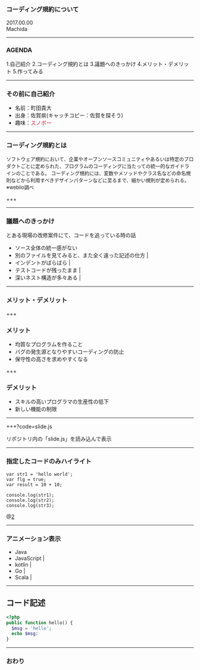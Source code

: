### コーディング規約について

2017.00.00  
Machida

---

### AGENDA

<div style="text-align: left;">
 1.自己紹介  
 2.コーディング規約とは  
 3.議題へのきっかけ  
 4.メリット・デメリット  
 5.作ってみる
</div>

---

### その前に自己紹介

* 名前：町田貴大  
* 出身：佐賀県(キャッチコピー：佐賀を探そう)
* 趣味：<font color="crimson">スノボー</font>

---

### コーディング規約とは

<span style="font-size: 13px;">
ソフトウェア規約において、企業やオープンソースコミュニティやあるいは特定のプロダクトごとに定められた、プログラムのコーディングに当たっての統一的なガイドラインのことである。  
</span>

<span style="font-size: 13px;">
コーディング規約には、変数やメソッドやクラス名などの命名規則などから利用すべきデザインパターンなどに至るまで、細かい規則が定められる。  
※weblio調べ
</span>

+++

---

### 議題へのきっかけ

とある現場の改修案件にて、コードを追っている時の話
- ソース全体の統一感がない
- 別のファイルを見てみると、また全く違った記述の仕方 |
- インデントがばらばら |
- テストコードが残ったまま |
- 深いネスト構造が多々ある |

---

### メリット・デメリット

+++

### メリット

* 均質なプログラムを作ること
* バグの発生源となりやすいコーディングの防止
* 保守性の高さを求めやすくなる

+++

### デメリット

* スキルの高いプログラマの生産性の低下
* 新しい機能の制限

---


+++?code=slide.js

リポジトリ内の「slide.js」を読み込んで表示


---


### 指定したコードのみハイライト

```
var str1 = 'hello world';
var flg = true;
var result = 10 + 10;

console.log(str1);
console.log(str2);
console.log(str3);
```
@[2](flgに「true」を代入)

---


### アニメーション表示


- Java
- JavaScript |
- kotlin |
- Go |
- Scala |


---

## コード記述

```php
<?php
public function hello() {
  $msg = 'hello';
  echo $msg:
}
```

---

### おわり
